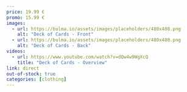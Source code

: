 ```yaml
---
price: 19.99 €
promo: 15.99 €
images:
  - url: https://bulma.io/assets/images/placeholders/480x480.png
    alt: "Deck of Cards - Front"
  - url: https://bulma.io/assets/images/placeholders/480x480.png
    alt: "Deck of Cards - Back"
videos:
  - url: https://www.youtube.com/watch?v=dQw4w9WgXcQ
    title: "Deck of Cards - Overview"
link: direct
out-of-stock: true
categories: [clothing]
---
```

